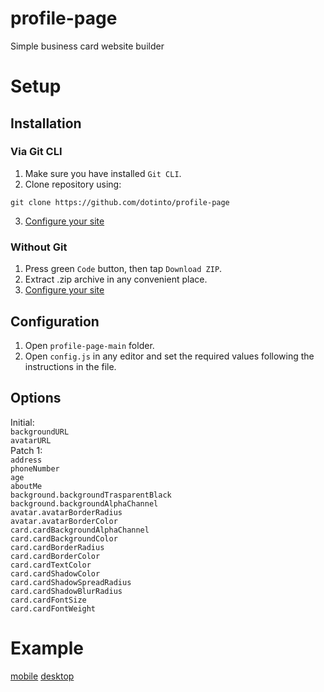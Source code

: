 # profile-page
Simple business card website builder

# Setup
## Installation
### Via Git CLI
1. Make sure you have installed `Git CLI`.
2. Clone repository using:
```shell
git clone https://github.com/dotinto/profile-page
```
3. [Configure your site](https://github.com/dotinto/profile-page#configuration)

### Without Git
1. Press green `Code` button, then tap `Download ZIP`.
2. Extract .zip archive in any convenient place.
3. [Configure your site](https://github.com/dotinto/profile-page#configuration)

## Configuration
1. Open `profile-page-main` folder.
2. Open `config.js` in any editor and set the required values following the instructions in the file.

## Options
Initial:<br />
`backgroundURL`<br />
`avatarURL`<br />
Patch 1:<br />
`address`<br />
`phoneNumber`<br />
`age`<br />
`aboutMe`<br />
`background.backgroundTrasparentBlack`<br />
`background.backgroundAlphaChannel`<br />
`avatar.avatarBorderRadius`<br />
`avatar.avatarBorderColor`<br />
`card.cardBackgroundAlphaChannel`<br />
`card.cardBackgroundColor`<br />
`card.cardBorderRadius`<br />
`card.cardBorderColor`<br />
`card.cardTextColor`<br />
`card.cardShadowColor`<br />
`card.cardShadowSpreadRadius`<br />
`card.cardShadowBlurRadius`<br />
`card.cardFontSize`<br />
`card.cardFontWeight`<br />


# Example
[mobile](https://imgur.com/UChS1hY.png)
[desktop](https://imgur.com/u3sekQX)
